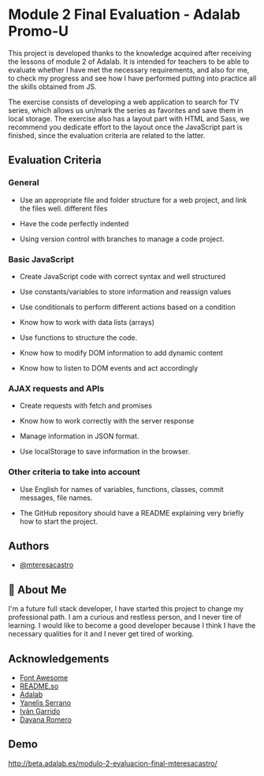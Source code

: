 # Module 2 Final Evaluation - Adalab Promo-U

This project is developed thanks to the knowledge acquired after receiving the lessons of module 2 of Adalab. It is intended for teachers to be able to evaluate whether I have met the necessary requirements, and also for me, to check my progress and see how I have performed putting into practice all the skills obtained from JS.

The exercise consists of developing a web application to search for TV series, which allows us un/mark the series as favorites and save them in local storage.
The exercise also has a layout part with HTML and Sass, we recommend you dedicate effort to the layout once the JavaScript part is finished, since the evaluation criteria are related to the latter.

## Evaluation Criteria

### General
- Use an appropriate file and folder structure for a web project, and link the files well.
different files

- Have the code perfectly indented

- Using version control with branches to manage a code project.
  
### Basic JavaScript

- Create JavaScript code with correct syntax and well structured
  
- Use constants/variables to store information and reassign values
  
- Use conditionals to perform different actions based on a condition

- Know how to work with data lists (arrays)

- Use functions to structure the code.
  
- Know how to modify DOM information to add dynamic content

- Know how to listen to DOM events and act accordingly

### AJAX requests and APIs

- Create requests with fetch and promises

- Know how to work correctly with the server response

- Manage information in JSON format.
  
- Use localStorage to save information in the browser.
  
### Other criteria to take into account

- Use English for names of variables, functions, classes, commit messages, file names.
  
- The GitHub repository should have a README explaining very briefly how to start the project.

## Authors

- [@mteresacastro](https://github.com/mteresacastro)


## 🚀 About Me
I'm a future full stack developer, I have started this project to change my professional path. I am a curious and restless person, and I never tire of learning. I would like to become a good developer because I think I have the necessary qualities for it and I never get tired of working.

## Acknowledgements

 - [Font Awesome](https://fontawesome.com/)
 - [README.so](https://readme.so/)
 - [Adalab](https://adalab.es/)
 - [Yanelis Serrano](https://github.com/ytaylordev)
 - [Iván Garrido](https://github.com/igarridomorillas)
 - [Dayana Romero](https://github.com/dayanare)

## Demo
http://beta.adalab.es/modulo-2-evaluacion-final-mteresacastro/